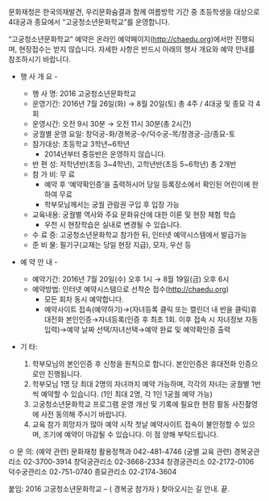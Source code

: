 문화재청은 한국의재발견, 우리문화숨결과 함께 여름방학 기간 중 초등학생을 대상으로 4대궁과 종묘에서 “고궁청소년문화학교”를 운영합니다.

“고궁청소년문화학교” 예약은 온라인 예약페이지(http://chaedu.org)에서만 진행되며, 현장접수는 받지 않습니다. 자세한 사항은 반드시 아래의 행사 개요와 예약 안내를 참조하시기 바랍니다.

- 행 사 개 요 -
  - 행 사 명: 2016 고궁청소년문화학교
  - 운영기간: 2016년 7월 26일(화) → 8월 20일(토) 총 4주 / 4대궁 및 종묘 각 4회
  - 운영시간: 오전 9시 30분 → 오전 11시 30분(총 2시간)
  - 궁궐별 운영 요일: 창덕궁-화/경복궁-수/덕수궁-목/창경궁-금/종묘-토
  - 참가대상: 초등학교 3학년~6학년
    * 2014년부터 중등반은 운영하지 않습니다.
  - 반 편 성: 저학년반(초등 3~4학년), 고학년반(초등 5~6학년) 총 2개반
  - 참 가 비: 무 료
    * 예약 후 ‘예약확인증’을 출력하시어 당일 등록장소에서 확인된 어린이에 한하여 무료
    * 학부모님께서는 궁궐 관람권 구입 후 입장 가능
  - 교육내용: 궁궐별 역사와 주요 문화유산에 대한 이론 및 현장 체험 학습
    * 우천 시 현장학습은 실내로 변경될 수 있습니다.
  - 수 료 증: 고궁청소년문화학교 참가한 뒤, 인터넷 예약시스템에서 발급가능
  - 준 비 물: 필기구(교재는 당일 현장 지급), 모자, 우산 등

- 예 약 안 내 -
  - 예약기간: 2016년 7월 20일(수) 오후 1시 → 8월 19일(금) 오후 6시
  - 예약방법: 인터넷 예약시스템으로 선착순 접수(http://chaedu.org)
    * 모든 회차 동시 예약합니다.
    * 예약사이트 접속(예약하기)→(자녀등록 클릭 또는 캘린더 내 반을 클릭)휴대전화 본인인증→자녀등록(인증 후 최초 1회. 이후 접속 시 자녀정보 자동입력)→예약 날짜 선택/자녀선택→예약 완료 및 예약확인증 출력

- 기 타:
  1. 학부모님의 본인인증 후 신청을 원칙으로 합니다. 본인인증은 휴대전화 인증으로만 진행됩니다.
  2. 학부모님 1명 당 최대 2명의 자녀까지 예약 가능하며, 각각의 자녀는 궁궐별 1번씩 예약할 수 있습니다. (1인 최대 2명, 각 1인 1궁궐 예약 가능)
  3. 고궁청소년문화학교 프로그램 운영 개선 및 기록에 필요한 현장 활동 사진촬영에 사전 동의해 주시기 바랍니다.
  4. 교육 참가 희망자가 많아 예약 시작 첫날 예약사이트 접속이 불안정할 수 있으며, 조기에 예약이 마감될 수 있습니다. 이 점 양해 부탁드립니다.

ㅇ 문 의:
  (예약 관련) 문화재청 활용정책과 042-481-4746
  (궁별 교육 관련) 경복궁관리소 02-3700-3914
  창덕궁관리소 02-3668-2334
  창경궁관리소 02-2172-0106
  덕수궁관리소 02-751-0740
  종묘관리소 02-2174-3604

붙임: 2016 고궁청소년문화학교 – ( 경복궁 참가자 ) 찾아오시는 길 안내. 끝.